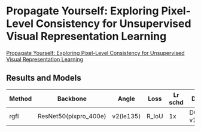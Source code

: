 # Propagate Yourself: Exploring Pixel-Level Consistency for Unsupervised Visual Representation Learning

[Propagate Yourself: Exploring Pixel-Level Consistency for Unsupervised Visual
Representation Learning](https://arxiv.org/abs/2011.10043)

## Results and Models

| Method | Backbone              | Angle     | Loss  | Lr schd | Dataset         | preprocess    | $AP_{0.5}$ | $AP_{0.75}$ | $mAP$ |
| ------ | --------------------- | --------- | ----- | ------- | --------------- | ------------- | ---------- | ----------- | ----- |
| rgfl   | ResNet50(pixpro_400e) | v2(le135) | R_IoU | 1x      | DOTA-v1.0,train | 1024x1024,512 | 51.72      | 24.60       | 26.93 |

